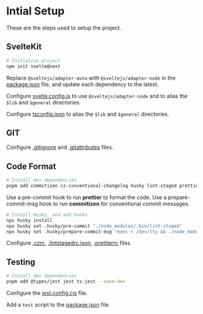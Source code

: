 # Intial Setup

These are the steps used to setup the project.

## SvelteKit

```bash
# Initialise project
npm init svelte@next
```

Replace `@sveltejs/adapter-auto` with `@sveltejs/adapter-node` in the [package.json](../package.json) file, and update each dependency to the latest.

Configure [svelte.config.js](../svelte.config.js) to use `@sveltejs/adapter-node` and to alias the `$lib` and `$general` directories.

Configure [tsconfig.json](../tsconfig.json) to alias the `$lib` and `$general` directories.

## GIT

Configure [.gitignore](../.gitignore) and [.gitattributes](../.gitattributes) files.

## Code Format

```bash
# Install dev dependencies
pnpm add commitizen cz-conventional-changelog husky lint-staged prettier prettier-plugin-packagejson prettier-plugin-svelte --save-dev
```

Use a pre-commit hook to run **prettier** to format the code.
Use a prepare-commit-msg hook to run **commitizen** for conventional commit messages.

```bash
# Install Husky, and add hooks
npx husky install
npx husky set .husky/pre-commit "./node_modules/.bin/lint-staged"
npx husky set .husky/prepare-commit-msg "exec < /dev/tty && ./node_modules/.bin/cz --hook || true"
```

Configure [.czrc](../.czrc), [.lintstagedrc.json](../.lintstagedrc.json), [.prettierrc](../.prettierrc) files.

## Testing

```bash
# Install dev dependencies
pnpm add @types/jest jest ts-jest --save-dev
```

Configure the [jest.config.cjs](../jest.config.cjs) file.

Add a `test` script to the [package.json](../package.json) file.
